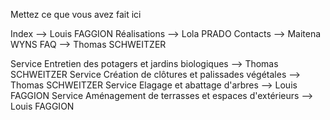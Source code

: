 Mettez ce que vous avez fait ici

Index --> Louis FAGGION
Réalisations --> Lola PRADO
Contacts --> Maitena WYNS
FAQ --> Thomas SCHWEITZER

Service Entretien des potagers et jardins biologiques --> Thomas SCHWEITZER
Service Création de clôtures et palissades végétales --> Thomas SCHWEITZER
Service Elagage et abattage d'arbres --> Louis FAGGION
Service Aménagement de terrasses et espaces d'extérieurs --> Louis FAGGION
